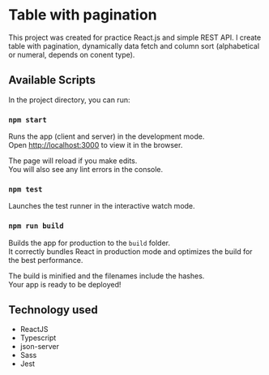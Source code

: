 # Table with pagination

This project was created for practice React.js and simple REST API. I create table with pagination, dynamically data fetch and column sort (alphabetical or numeral, depends on conent type).

## Available Scripts

In the project directory, you can run:

### `npm start`

Runs the app (client and server) in the development mode.\
Open [http://localhost:3000](http://localhost:3000) to view it in the browser.

The page will reload if you make edits.\
You will also see any lint errors in the console.

### `npm test`

Launches the test runner in the interactive watch mode.

### `npm run build`

Builds the app for production to the `build` folder.\
It correctly bundles React in production mode and optimizes the build for the best performance.

The build is minified and the filenames include the hashes.\
Your app is ready to be deployed!


## Technology used
* ReactJS
* Typescript
* json-server
* Sass
* Jest
